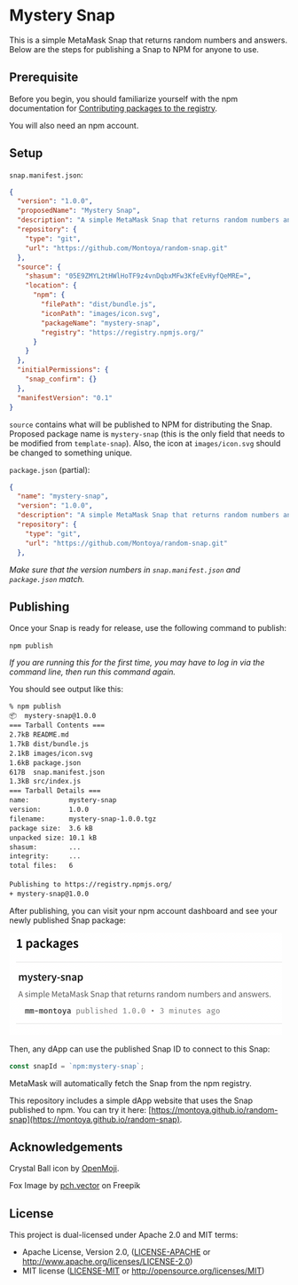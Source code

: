 # Mystery Snap

This is a simple MetaMask Snap that returns random numbers and answers. Below are the steps for publishing a Snap to NPM for anyone to use.

## Prerequisite

Before you begin, you should familiarize yourself with the npm documentation for [Contributing packages to the registry](https://docs.npmjs.com/packages-and-modules/contributing-packages-to-the-registry).

You will also need an npm account. 

## Setup

`snap.manifest.json`: 

```JSON
{
  "version": "1.0.0",
  "proposedName": "Mystery Snap",
  "description": "A simple MetaMask Snap that returns random numbers and answers.",
  "repository": {
    "type": "git",
    "url": "https://github.com/Montoya/random-snap.git"
  },
  "source": {
    "shasum": "05E9ZMYL2tHWlHoTF9z4vnDqbxMFw3KfeEvHyfQeMRE=",
    "location": {
      "npm": {
        "filePath": "dist/bundle.js",
        "iconPath": "images/icon.svg",
        "packageName": "mystery-snap",
        "registry": "https://registry.npmjs.org/"
      }
    }
  },
  "initialPermissions": {
    "snap_confirm": {}
  },
  "manifestVersion": "0.1"
}
```

`source` contains what will be published to NPM for distributing the Snap. Proposed package name is `mystery-snap` (this is the only field that needs to be modified from `template-snap`). Also, the icon at `images/icon.svg` should be changed to something unique.

`package.json` (partial): 

```JSON
{
  "name": "mystery-snap",
  "version": "1.0.0",
  "description": "A simple MetaMask Snap that returns random numbers and answers.",
  "repository": {
    "type": "git",
    "url": "https://github.com/Montoya/random-snap.git"
  },
```

*Make sure that the version numbers in `snap.manifest.json` and `package.json` match.*

## Publishing

Once your Snap is ready for release, use the following command to publish: 

`npm publish`

*If you are running this for the first time, you may have to log in via the command line, then run this command again.*

You should see output like this: 

```Bash
% npm publish
📦  mystery-snap@1.0.0
=== Tarball Contents === 
2.7kB README.md         
1.7kB dist/bundle.js    
2.1kB images/icon.svg   
1.6kB package.json      
617B  snap.manifest.json
1.3kB src/index.js      
=== Tarball Details === 
name:          mystery-snap                            
version:       1.0.0                                   
filename:      mystery-snap-1.0.0.tgz                  
package size:  3.6 kB                                  
unpacked size: 10.1 kB                                 
shasum:        ...
integrity:     ...
total files:   6                                       

Publishing to https://registry.npmjs.org/
+ mystery-snap@1.0.0
```

After publishing, you can visit your npm account dashboard and see your newly published Snap package:

<img src="tutorial-assets/tutorial-publish.png" width="492" height="184" alt="Published Snap">

Then, any dApp can use the published Snap ID to connect to this Snap: 

```JavaScript
const snapId = `npm:mystery-snap`;
```

MetaMask will automatically fetch the Snap from the npm registry. 

This repository includes a simple dApp website that uses the Snap published to npm. You can try it here: [https://montoya.github.io/random-snap](https://montoya.github.io/random-snap).

## Acknowledgements

Crystal Ball icon by [OpenMoji](https://openmoji.org/).

Fox Image by [pch.vector](https://www.freepik.com/free-vector/set-cartoon-fox-character-getting-angry-meditating-sitting-lotus-pose-smiling_35159972.htm#page=3&query=fox%20svg&position=20&from_view=keyword&track=ais) on Freepik

## License

This project is dual-licensed under Apache 2.0 and MIT terms:
- Apache License, Version 2.0, ([LICENSE-APACHE](LICENSE-APACHE) or http://www.apache.org/licenses/LICENSE-2.0)
- MIT license ([LICENSE-MIT](LICENSE-MIT) or http://opensource.org/licenses/MIT)